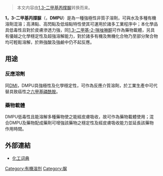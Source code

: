 > 本文内容由[1,3-二甲基丙撑脲](https://zh.wikipedia.org/wiki/1,3-二甲基丙撑脲)转换而来。


**1，3-二甲基丙撐脲**（，**DMPU**）是為一種強極性非質子溶劑，可與水及多種有機溶劑混溶；高沸點、高閃點及低熔點特性使其可運用於諸多工業程序中；本化學品具低毒性且對於皮膚滲透力強，同[1,3-二甲基-2-咪唑啉酮](../Page/1,3-二甲基-2-咪唑啉酮.md "wikilink")可作為藥物載體，另具有優越之化學穩定性及超強溶解能力，對於諸多有機及無機化合物乃至部分聚合物均可輕鬆溶解，於熱強酸及強鹼中仍不起反應。

## 用途

### 反應溶劑

同[DMI](../Page/1,3-二甲基-2-咪唑啉酮.md "wikilink")，DMPU具強極性及化學穩定性，可作為反應介質溶劑，於工業生產中可代替具致癌性之[六甲基磷酰胺](../Page/六甲基磷酰胺.md "wikilink")。

### 藥物載體

DMPU低毒性且能溶解多種藥物使之能經皮膚吸收，故可作為藥物載體使用；混合DMPU及藥物配成藥劑可增強該藥物之穩定性及經皮膚吸收能力並延長該藥物作用時間。

## 外部連結

  - [化工词典](http://www.chemyq.com/xz/xz9/87081txynm.htm)

[Category:有機溶剂](https://zh.wikipedia.org/wiki/Category:有機溶剂 "wikilink") [Category:脲](https://zh.wikipedia.org/wiki/Category:脲 "wikilink")